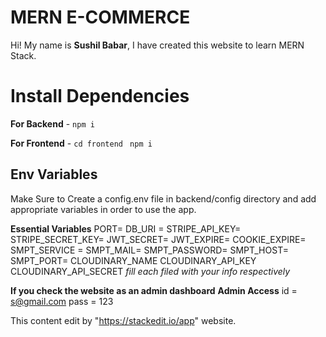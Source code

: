 # MERN E-COMMERCE 

Hi! My name is **Sushil Babar**, I have created this website to learn MERN Stack.

# Install Dependencies

**For Backend** - `npm i`

**For Frontend** - `cd frontend` ` npm i`

## Env Variables

Make Sure to Create a config.env file in backend/config directory and add appropriate variables in order to use the app.

**Essential Variables**
PORT=
DB_URI =
STRIPE_API_KEY=
STRIPE_SECRET_KEY=
JWT_SECRET=
JWT_EXPIRE=
COOKIE_EXPIRE=
SMPT_SERVICE =
SMPT_MAIL=
SMPT_PASSWORD=
SMPT_HOST=
SMPT_PORT=
CLOUDINARY_NAME
CLOUDINARY_API_KEY
CLOUDINARY_API_SECRET
_fill each filed with your info respectively_


**If you check the website as an admin dashboard**
**Admin Access**
id = s@gmail.com
pass = 123

This content edit by "https://stackedit.io/app" website.


